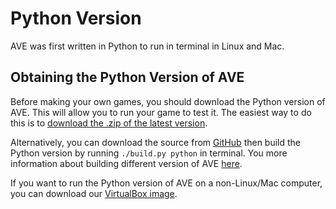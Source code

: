 Python Version
==============
AVE was first written in Python to run in terminal in Linux and Mac.

Obtaining the Python Version of AVE
-----------------------------------
Before making your own games, you should download the Python version of AVE.
This will allow you to run your game to test it.
The easiest way to do this is to
[download the .zip of the latest version](https://github.com/AVEgame/AVE/releases/download/v1.3/AVE1.3-python.zip).

Alternatively, you can download the source from [GitHub](/git) then build the Python version by running `./build.py python` in terminal.
You more information about building different version of AVE [here](/docs/build.md).

If you want to run the Python version of AVE on a non-Linux/Mac computer, you can download our [VirtualBox image](/docs/virtualbox.md).
